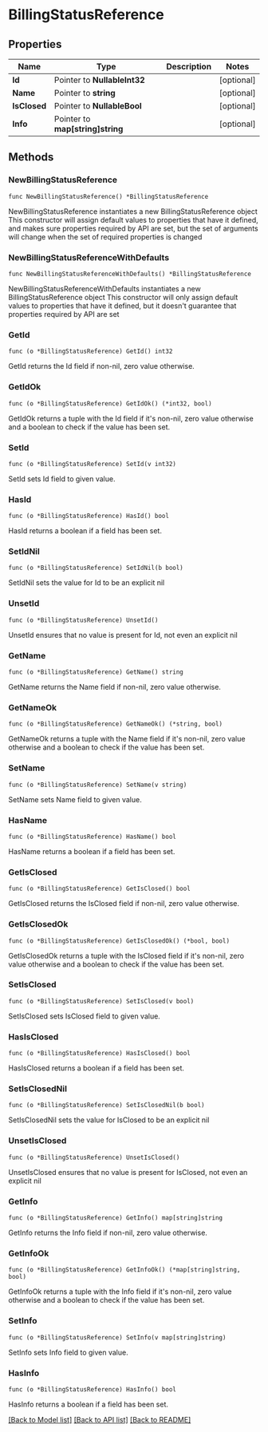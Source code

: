 # BillingStatusReference

## Properties

Name | Type | Description | Notes
------------ | ------------- | ------------- | -------------
**Id** | Pointer to **NullableInt32** |  | [optional] 
**Name** | Pointer to **string** |  | [optional] 
**IsClosed** | Pointer to **NullableBool** |  | [optional] 
**Info** | Pointer to **map[string]string** |  | [optional] 

## Methods

### NewBillingStatusReference

`func NewBillingStatusReference() *BillingStatusReference`

NewBillingStatusReference instantiates a new BillingStatusReference object
This constructor will assign default values to properties that have it defined,
and makes sure properties required by API are set, but the set of arguments
will change when the set of required properties is changed

### NewBillingStatusReferenceWithDefaults

`func NewBillingStatusReferenceWithDefaults() *BillingStatusReference`

NewBillingStatusReferenceWithDefaults instantiates a new BillingStatusReference object
This constructor will only assign default values to properties that have it defined,
but it doesn't guarantee that properties required by API are set

### GetId

`func (o *BillingStatusReference) GetId() int32`

GetId returns the Id field if non-nil, zero value otherwise.

### GetIdOk

`func (o *BillingStatusReference) GetIdOk() (*int32, bool)`

GetIdOk returns a tuple with the Id field if it's non-nil, zero value otherwise
and a boolean to check if the value has been set.

### SetId

`func (o *BillingStatusReference) SetId(v int32)`

SetId sets Id field to given value.

### HasId

`func (o *BillingStatusReference) HasId() bool`

HasId returns a boolean if a field has been set.

### SetIdNil

`func (o *BillingStatusReference) SetIdNil(b bool)`

 SetIdNil sets the value for Id to be an explicit nil

### UnsetId
`func (o *BillingStatusReference) UnsetId()`

UnsetId ensures that no value is present for Id, not even an explicit nil
### GetName

`func (o *BillingStatusReference) GetName() string`

GetName returns the Name field if non-nil, zero value otherwise.

### GetNameOk

`func (o *BillingStatusReference) GetNameOk() (*string, bool)`

GetNameOk returns a tuple with the Name field if it's non-nil, zero value otherwise
and a boolean to check if the value has been set.

### SetName

`func (o *BillingStatusReference) SetName(v string)`

SetName sets Name field to given value.

### HasName

`func (o *BillingStatusReference) HasName() bool`

HasName returns a boolean if a field has been set.

### GetIsClosed

`func (o *BillingStatusReference) GetIsClosed() bool`

GetIsClosed returns the IsClosed field if non-nil, zero value otherwise.

### GetIsClosedOk

`func (o *BillingStatusReference) GetIsClosedOk() (*bool, bool)`

GetIsClosedOk returns a tuple with the IsClosed field if it's non-nil, zero value otherwise
and a boolean to check if the value has been set.

### SetIsClosed

`func (o *BillingStatusReference) SetIsClosed(v bool)`

SetIsClosed sets IsClosed field to given value.

### HasIsClosed

`func (o *BillingStatusReference) HasIsClosed() bool`

HasIsClosed returns a boolean if a field has been set.

### SetIsClosedNil

`func (o *BillingStatusReference) SetIsClosedNil(b bool)`

 SetIsClosedNil sets the value for IsClosed to be an explicit nil

### UnsetIsClosed
`func (o *BillingStatusReference) UnsetIsClosed()`

UnsetIsClosed ensures that no value is present for IsClosed, not even an explicit nil
### GetInfo

`func (o *BillingStatusReference) GetInfo() map[string]string`

GetInfo returns the Info field if non-nil, zero value otherwise.

### GetInfoOk

`func (o *BillingStatusReference) GetInfoOk() (*map[string]string, bool)`

GetInfoOk returns a tuple with the Info field if it's non-nil, zero value otherwise
and a boolean to check if the value has been set.

### SetInfo

`func (o *BillingStatusReference) SetInfo(v map[string]string)`

SetInfo sets Info field to given value.

### HasInfo

`func (o *BillingStatusReference) HasInfo() bool`

HasInfo returns a boolean if a field has been set.


[[Back to Model list]](../README.md#documentation-for-models) [[Back to API list]](../README.md#documentation-for-api-endpoints) [[Back to README]](../README.md)



